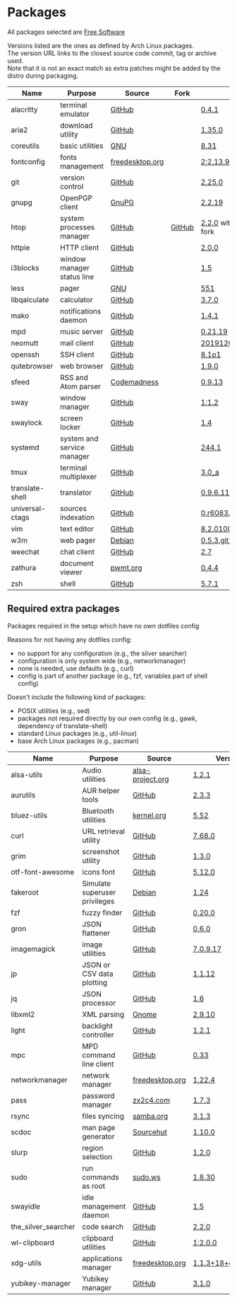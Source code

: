 # Packages

All packages selected are [Free Software](https://www.gnu.org/philosophy/free-sw.en.html)

Versions listed are the ones as defined by Arch Linux packages.  
The version URL links to the closest source code commit, tag or archive used.  
Note that it is not an exact match as extra patches might be added by the distro during packaging.

| Name                   | Purpose                              | Source                                                                 | Fork                                                                   | Version                                                                                                                     |
|------------------------|--------------------------------------|------------------------------------------------------------------------|------------------------------------------------------------------------|-----------------------------------------------------------------------------------------------------------------------------|
| alacritty              | terminal emulator                    | [GitHub](https://github.com/jwilm/alacritty)                           |                                                                        | [0.4.1](https://github.com/jwilm/alacritty/releases/tag/v0.4.1)                                                             |
| aria2                  | download utility                     | [GitHub](https://github.com/aria2/aria2)                               |                                                                        | [1.35.0](https://github.com/aria2/aria2/releases/tag/release-1.35.0)                                                        |
| coreutils              | basic utilities                      | [GNU](http://git.savannah.gnu.org/cgit/coreutils.git/)                 |                                                                        | [8.31](http://git.savannah.gnu.org/cgit/coreutils.git/tag/?h=v8.31)                                                         |
| fontconfig             | fonts management                     | [freedesktop.org](https://cgit.freedesktop.org/fontconfig/)            |                                                                        | [2:2.13.91+24+g75eadca](https://cgit.freedesktop.org/fontconfig/commit/?id=75eadca26648abf69497691ff0f4c7803b9ff23c)        |
| git                    | version control                      | [GitHub](https://github.com/git/git)                                   |                                                                        | [2.25.0](https://github.com/git/git/releases/tag/v2.25.0)                                                                   |
| gnupg                  | OpenPGP client                       | [GnuPG](https://git.gnupg.org/cgi-bin/gitweb.cgi?p=gnupg.git)          |                                                                        | [2.2.19](https://git.gnupg.org/cgi-bin/gitweb.cgi?p=gnupg.git;a=tag;h=gnupg-2.2.19)                                         |
| htop                   | system processes manager             | [GitHub](https://github.com/hishamhm/htop)                             | [GitHub](https://github.com/KoffeinFlummi/htop-vim)                    | [2.2.0](https://github.com/hishamhm/htop/releases/tag/2.2.0) with patches from fork                                         |
| httpie                 | HTTP client                          | [GitHub](https://github.com/jakubroztocil/httpie)                      |                                                                        | [2.0.0](https://github.com/jakubroztocil/httpie/releases/tag/2.0.0)                                                         |
| i3blocks               | window manager status line           | [GitHub](https://github.com/vivien/i3blocks)                           |                                                                        | [1.5](https://github.com/vivien/i3blocks/releases/tag/1.5)                                                                  |
| less                   | pager                                | [GNU](http://ftp.gnu.org/gnu/less/)                                    |                                                                        | [551](http://ftp.gnu.org/gnu/less/less-551.tar.gz)                                                                          |
| libqalculate           | calculator                           | [GitHub](https://github.com/Qalculate/libqalculate)                    |                                                                        | [3.7.0](https://github.com/Qalculate/libqalculate/releases/tag/v3.7.0)                                                      |
| mako                   | notifications daemon                 | [GitHub](https://github.com/emersion/mako)                             |                                                                        | [1.4.1](https://github.com/emersion/mako/releases/tag/v1.4.1)                                                               |
| mpd                    | music server                         | [GitHub](https://github.com/MusicPlayerDaemon/MPD)                     |                                                                        | [0.21.19](https://github.com/MusicPlayerDaemon/MPD/releases/tag/v0.21.19)                                                   |
| neomutt                | mail client                          | [GitHub](https://github.com/neomutt/neomutt)                           |                                                                        | [20191207](https://github.com/neomutt/neomutt/releases/tag/20191207)                                                        |
| openssh                | SSH client                           | [GitHub](https://github.com/openssh/openssh-portable)                  |                                                                        | [8.1p1](https://github.com/openssh/openssh-portable/releases/tag/V_8_1_P1)                                                  |
| qutebrowser            | web browser                          | [GitHub](https://github.com/qutebrowser/qutebrowser)                   |                                                                        | [1.9.0](https://github.com/qutebrowser/qutebrowser/releases/tag/v1.9.0)                                                     |
| sfeed                  | RSS and Atom parser                  | [Codemadness](https://codemadness.org/git/sfeed)                       |                                                                        | [0.9.13](https://codemadness.org/git/sfeed/commit/11ca310bfd7d82f65289afc884d0e57c15559fc8.html)                            |
| sway                   | window manager                       | [GitHub](https://github.com/swaywm/sway)                               |                                                                        | [1:1.2](https://github.com/swaywm/sway/releases/tag/1.2)                                                                    |
| swaylock               | screen locker                        | [GitHub](https://github.com/swaywm/swaylock)                           |                                                                        | [1.4](https://github.com/swaywm/swaylock/releases/tag/1.4)                                                                  |
| systemd                | system and service manager           | [GitHub](https://github.com/systemd/systemd)                           |                                                                        | [244.1](https://github.com/systemd/systemd-stable/releases/tag/v244.1)                                                      |
| tmux                   | terminal multiplexer                 | [GitHub](https://github.com/tmux/tmux)                                 |                                                                        | [3.0_a](https://github.com/tmux/tmux/releases/tag/3.0a)                                                                     |
| translate-shell        | translator                           | [GitHub](https://github.com/soimort/translate-shell)                   |                                                                        | [0.9.6.11](https://github.com/soimort/translate-shell/releases/tag/v0.9.6.11)                                               |
| universal-ctags        | sources indexation                   | [GitHub](https://github.com/universal-ctags/ctags)                     |                                                                        | [0.r6083.2258b24b](https://github.com/universal-ctags/ctags/commit/2258b24b27962615bc609c6139870be8769f578b)                |
| vim                    | text editor                          | [GitHub](https://github.com/vim/vim)                                   |                                                                        | [8.2.0100](https://github.com/vim/vim/releases/tag/v8.2.0100)                                                               |
| w3m                    | web pager                            | [Debian](https://salsa.debian.org/debian/w3m)                          |                                                                        | [0.5.3.git20190105](https://salsa.debian.org/debian/w3m/commit/8e7ee747af00f1a009da42e9633203ea1f7c705e)                    |
| weechat                | chat client                          | [GitHub](https://github.com/weechat/weechat)                           |                                                                        | [2.7](https://github.com/weechat/weechat/releases/tag/v2.7)                                                                 |
| zathura                | document viewer                      | [pwmt.org](https://git.pwmt.org/pwmt/zathura)                          |                                                                        | [0.4.4](https://git.pwmt.org/pwmt/zathura/tags/0.4.4)                                                                       |
| zsh                    | shell                                | [GitHub](https://github.com/zsh-users/zsh)                             |                                                                        | [5.7.1](https://github.com/zsh-users/zsh/releases/tag/zsh-5.7.1)                                                            |

## Required extra packages

Packages required in the setup which have no own dotfiles config

Reasons for not having any dotfiles config:
- no support for any configuration (e.g., the silver searcher)
- configuration is only system wide (e.g., networkmanager)
- none is needed, use defaults (e.g., curl)
- config is part of another package (e.g., fzf, variables part of shell config)

Doesn't include the following kind of packages:
- POSIX utilities (e.g., sed)
- packages not required directly by our own config (e.g., gawk, dependency of translate-shell)
- standard Linux packages (e.g., util-linux)
- base Arch Linux packages (e.g., pacman)

| Name                   | Purpose                              | Source                                                                                 | Version                                                                                                                |
|------------------------|--------------------------------------|----------------------------------------------------------------------------------------|------------------------------------------------------------------------------------------------------------------------|
| alsa-utils             | Audio utilities                      | [alsa-project.org](http://git.alsa-project.org/?p=alsa-utils.git)                      | [1.2.1](http://git.alsa-project.org/?p=alsa-utils.git;a=tag;h=v1.2.1)                                                  |
| aurutils               | AUR helper tools                     | [GitHub](https://github.com/AladW/aurutils)                                            | [2.3.3](https://github.com/AladW/aurutils/releases/tag/2.3.3)                                                          |
| bluez-utils            | Bluetooth utilities                  | [kernel.org](https://git.kernel.org/pub/scm/bluetooth/bluez.git)                       | [5.52](https://git.kernel.org/pub/scm/bluetooth/bluez.git/tag/?h=5.52)                                                 |
| curl                   | URL retrieval utility                | [GitHub](https://github.com/curl/curl)                                                 | [7.68.0](https://github.com/curl/curl/releases/tag/curl-7_68_0)                                                        |
| grim                   | screenshot utility                   | [GitHub](https://github.com/emersion/grim)                                             | [1.3.0](https://github.com/emersion/grim/releases/tag/v1.3.0)                                                          |
| otf-font-awesome       | icons font                           | [GitHub](https://github.com/FortAwesome/Font-Awesome)                                  | [5.12.0](https://github.com/FortAwesome/Font-Awesome/releases/tag/5.12.0)                                              |
| fakeroot               | Simulate superuser privileges        | [Debian](http://debian.backend.mirrors.debian.org/debian/pool/main/f/fakeroot)         | [1.24](http://debian.backend.mirrors.debian.org/debian/pool/main/f/fakeroot/fakeroot_1.24.orig.tar.gz)                 |
| fzf                    | fuzzy finder                         | [GitHub](https://github.com/junegunn/fzf)                                              | [0.20.0](https://github.com/junegunn/fzf/releases/tag/0.20.0)                                                          |
| gron                   | JSON flattener                       | [GitHub](https://github.com/tomnomnom/gron)                                            | [0.6.0](https://github.com/tomnomnom/gron/releases/tag/v0.6.0)                                                         |
| imagemagick            | image utilities                      | [GitHub](https://github.com/ImageMagick/ImageMagick)                                   | [7.0.9.17](https://github.com/ImageMagick/ImageMagick/releases/tag/7.0.9-17)                                           |
| jp                     | JSON or CSV data plotting            | [GitHub](https://github.com/sgreben/jp)                                                | [1.1.12](https://github.com/sgreben/jp/releases/tag/1.1.12)                                                            |
| jq                     | JSON processor                       | [GitHub](https://github.com/stedolan/jq)                                               | [1.6](https://github.com/stedolan/jq/releases/tag/jq-1.6)                                                              |
| libxml2                | XML parsing                          | [Gnome](https://gitlab.gnome.org/GNOME/libxml2/)                                       | [2.9.10](https://gitlab.gnome.org/GNOME/libxml2/tags/v2.9.10)                                                          |
| light                  | backlight controller                 | [GitHub](https://github.com/haikarainen/light)                                         | [1.2.1](https://github.com/haikarainen/light/releases/tag/v1.2.1)                                                      |
| mpc                    | MPD command line client              | [GitHub](https://github.com/MusicPlayerDaemon/mpc)                                     | [0.33](https://github.com/MusicPlayerDaemon/mpc/releases/tag/v0.33)                                                    |
| networkmanager         | network manager                      | [freedesktop.org](https://cgit.freedesktop.org/NetworkManager/NetworkManager)          | [1.22.4](https://cgit.freedesktop.org/NetworkManager/NetworkManager/tag/?h=1.22.4)                                     |
| pass                   | password manager                     | [zx2c4.com](https://git.zx2c4.com/password-store/)                                     | [1.7.3](https://git.zx2c4.com/password-store/tag/?h=1.7.3)                                                             |
| rsync                  | files syncing                        | [samba.org](https://git.samba.org/?p=rsync.git)                                        | [3.1.3](https://git.samba.org/?p=rsync.git;a=tag;h=refs/tags/v3.1.3)                                                   |
| scdoc                  | man page generator                   | [Sourcehut](https://git.sr.ht/~sircmpwn/scdoc)                                         | [1.10.0](https://git.sr.ht/~sircmpwn/scdoc/refs/1.10.0)                                                                |
| slurp                  | region selection                     | [GitHub](https://github.com/emersion/slurp)                                            | [1.2.0](https://github.com/emersion/slurp/releases/tag/v1.2.0)                                                         |
| sudo                   | run commands as root                 | [sudo.ws](https://www.sudo.ws/repos/sudo)                                              | [1.8.30](https://www.sudo.ws/repos/sudo/rev/SUDO_1_8_30)                                                               |
| swayidle               | idle management daemon               | [GitHub](https://github.com/swaywm/swayidle)                                           | [1.5](https://github.com/swaywm/swayidle/releases/tag/1.5)                                                             |
| the_silver_searcher    | code search                          | [GitHub](https://github.com/ggreer/the_silver_searcher)                                | [2.2.0](https://github.com/ggreer/the_silver_searcher/releases/tag/2.2.0)                                              |
| wl-clipboard           | clipboard utilities                  | [GitHub](https://github.com/bugaevc/wl-clipboard)                                      | [1:2.0.0](https://github.com/bugaevc/wl-clipboard/releases/tag/v2.0.0)                                                 |
| xdg-utils              | applications manager                 | [freedesktop.org](https://cgit.freedesktop.org/xdg/xdg-utils/)                         | [1.1.3+18+g0547886](https://cgit.freedesktop.org/xdg/xdg-utils/commit/?id=0547886c0a7ae79145998495a6e3af6a1450d0c7)    |
| yubikey-manager        | Yubikey manager                      | [GitHub](https://github.com/Yubico/yubikey-manager)                                    | [3.1.0](https://github.com/Yubico/yubikey-manager/releases/tag/yubikey-manager-3.1.0)                                  |
